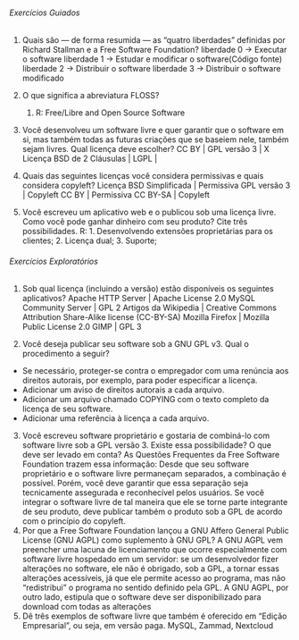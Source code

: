 ###### Exercícios Guiados

1. Quais são — de forma resumida — as “quatro liberdades” definidas por Richard Stallman e a Free Software Foundation?
liberdade 0 -> Executar o software 
liberdade 1 -> Estudar e modificar o software(Código fonte)
liberdade 2 -> Distribuir o software
liberdade 3 -> Distribuir o software modificado

2. O que significa a abreviatura FLOSS?
   1. R: Free/Libre and Open Source Software

3. Você desenvolveu um software livre e quer garantir que o software em si, mas também todas as futuras criações que se baseiem nele, também sejam livres. Qual licença deve escolher?
CC BY                       |
GPL versão 3                | X
Licença BSD de 2 Cláusulas  |
LGPL                        |
1. Quais das seguintes licenças você considera permissivas e quais considera copyleft?
Licença BSD Simplificada    | Permissiva
GPL versão 3                | Copyleft
CC BY                       | Permissiva
CC BY-SA                    | Copyleft
1. Você escreveu um aplicativo web e o publicou sob uma licença livre. Como você pode ganhar dinheiro com seu produto? Cite três possibilidades.
    R: 1. Desenvolvendo extensões proprietárias para os clientes; 2. Licença dual; 3. Suporte;

###### Exercícios Exploratórios

1. Sob qual licença (incluindo a versão) estão disponíveis os seguintes aplicativos?
Apache HTTP Server       | Apache License 2.0
MySQL Community Server   | GPL 2
Artigos da Wikipedia     | Creative Commons Attribution Share-Alike license (CC-BY-SA)
Mozilla Firefox          | Mozilla Public License 2.0
GIMP                     | GPL 3


2. Você deseja publicar seu software sob a GNU GPL v3. Qual o procedimento a seguir?
* Se necessário, proteger-se contra o empregador com uma renúncia aos direitos autorais, por exemplo, para poder especificar a licença.
* Adicionar um aviso de direitos autorais a cada arquivo.
* Adicionar um arquivo chamado COPYING com o texto completo da licença de seu software.
* Adicionar uma referência à licença a cada arquivo.

3. Você escreveu software proprietário e gostaria de combiná-lo com software livre sob a GPL versão 3. Existe essa possibilidade? O que deve ser levado em conta?
As Questões Frequentes da Free Software Foundation trazem essa informação: Desde que seu
software proprietário e o software livre permaneçam separados, a combinação é possível.
Porém, você deve garantir que essa separação seja tecnicamente assegurada e reconhecível
pelos usuários. Se você integrar o software livre de tal maneira que ele se torne parte
integrante de seu produto, deve publicar também o produto sob a GPL de acordo com o
princípio do copyleft.
4. Por que a Free Software Foundation lançou a GNU Affero General Public License (GNU AGPL) como suplemento à GNU GPL?
A GNU AGPL vem preencher uma lacuna de licenciamento que ocorre especialmente com
software livre hospedado em um servidor: se um desenvolvedor fizer alterações no software,
ele não é obrigado, sob a GPL, a tornar essas alterações acessíveis, já que ele permite acesso ao
programa, mas não “redistribui” o programa no sentido definido pela GPL. A GNU AGPL, por
outro lado, estipula que o software deve ser disponibilizado para download com todas as
alterações
4. Dê três exemplos de software livre que também é oferecido em “Edição Empresarial”, ou seja, em versão paga.
MySQL, Zammad, Nextcloud